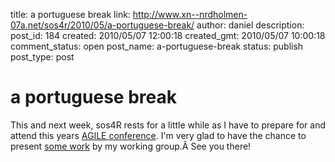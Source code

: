 title: a portuguese break
link: http://www.xn--nrdholmen-07a.net/sos4r/2010/05/a-portuguese-break/
author: daniel
description: 
post_id: 184
created: 2010/05/07 12:00:18
created_gmt: 2010/05/07 10:00:18
comment_status: open
post_name: a-portuguese-break
status: publish
post_type: post

# a portuguese break

This and next week, sos4R rests for a little while as I have to prepare for and attend this years [AGILE conference](http://agile2010.dsi.uminho.pt/). I'm very glad to have the chance to present [some work](http://swsl.uni-muenster.de/2010/04/agile-2010/) by my working group.Â See you there!